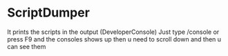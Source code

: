 # ScriptDumper
It prints the scripts in the output (DeveloperConsole) Just type /console or press F9 and the consoles shows up then u need to scroll down and then u can see them
